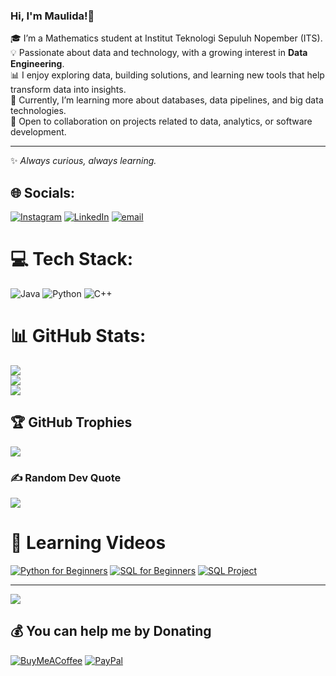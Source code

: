 ### Hi, I'm Maulida!👋

🎓 I’m a Mathematics student at Institut Teknologi Sepuluh Nopember (ITS).  
💡 Passionate about data and technology, with a growing interest in **Data Engineering**.  
📊 I enjoy exploring data, building solutions, and learning new tools that help transform data into insights.  
🌱 Currently, I’m learning more about databases, data pipelines, and big data technologies.  
🤝 Open to collaboration on projects related to data, analytics, or software development. 

---
✨ *Always curious, always learning.*  

## 🌐 Socials:
[![Instagram](https://img.shields.io/badge/Instagram-%23E4405F.svg?logo=Instagram&logoColor=white)](https://instagram.com/mulfhars_) [![LinkedIn](https://img.shields.io/badge/LinkedIn-%230077B5.svg?logo=linkedin&logoColor=white)](https://linkedin.com/in/maulida-ulfah-9241182a6) [![email](https://img.shields.io/badge/Email-D14836?logo=gmail&logoColor=white)](mailto:maulida.ulf12@gmail.com) 

# 💻 Tech Stack:
![Java](https://img.shields.io/badge/java-%23ED8B00.svg?style=for-the-badge&logo=openjdk&logoColor=white) ![Python](https://img.shields.io/badge/python-3670A0?style=for-the-badge&logo=python&logoColor=ffdd54) ![C++](https://img.shields.io/badge/c++-%2300599C.svg?style=for-the-badge&logo=c%2B%2B&logoColor=white)
# 📊 GitHub Stats:
![](https://github-readme-stats.vercel.app/api?username=maulida-co&theme=dark&hide_border=false&include_all_commits=false&count_private=false)<br/>
![](https://nirzak-streak-stats.vercel.app/?user=maulida-co&theme=dark&hide_border=false)<br/>
![](https://github-readme-stats.vercel.app/api/top-langs/?username=maulida-co&theme=dark&hide_border=false&include_all_commits=false&count_private=false&layout=compact)

## 🏆 GitHub Trophies
![](https://github-profile-trophy.vercel.app/?username=maulida-co&theme=radical&no-frame=false&no-bg=true&margin-w=4)

### ✍️ Random Dev Quote
![](https://quotes-github-readme.vercel.app/api?type=horizontal&theme=tokyonight)

# 🎥 Learning Videos

<!-- BEGIN YOUTUBE-CARDS -->
[![Python for Beginners](https://ytcards.demolab.com/?id=odZHmYgebbw&title=Python+for+Beginners&lang=en&timestamp=0&background_color=%230d1117&title_color=%23ffffff&stats_color=%23dedede&max_title_lines=2&width=250&border_radius=5)](https://youtu.be/odZHmYgebbw?si=a7VQHLAnBv21Otmx)
[![SQL for Beginners](https://ytcards.demolab.com/?id=SSKVgrwhzus&title=SQL+for+Beginners+(Video+1)&lang=en&timestamp=0&background_color=%230d1117&title_color=%23ffffff&stats_color=%23dedede&max_title_lines=2&width=250&border_radius=5)](https://youtu.be/SSKVgrwhzus)
[![SQL Project](https://ytcards.demolab.com/?id=2jGhQpbzHes&title=SQL+for+Beginners+(Video+2)&lang=en&timestamp=0&background_color=%230d1117&title_color=%23ffffff&stats_color=%23dedede&max_title_lines=2&width=250&border_radius=5)](https://youtu.be/2jGhQpbzHes?si=F5-sZ79Zll1-Pzg8)
<!-- END YOUTUBE-CARDS -->


---
[![](https://visitcount.itsvg.in/api?id=maulida-co&icon=0&color=0)](https://visitcount.itsvg.in)

  ## 💰 You can help me by Donating
  [![BuyMeACoffee](https://img.shields.io/badge/Buy%20Me%20a%20Coffee-ffdd00?style=for-the-badge&logo=buy-me-a-coffee&logoColor=black)](https://buymeacoffee.com/maulidaco) [![PayPal](https://img.shields.io/badge/PayPal-00457C?style=for-the-badge&logo=paypal&logoColor=white)](https://paypal.me/maulidaco) 

  
<!-- Proudly created with GPRM ( https://gprm.itsvg.in ) -->
